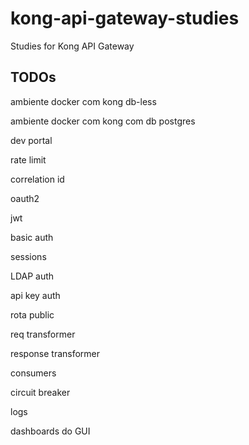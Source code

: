 # kong-api-gateway-studies

Studies for Kong API Gateway

## TODOs

ambiente docker com kong db-less

ambiente docker com kong com db postgres

dev portal

rate limit

correlation id

oauth2

jwt

basic auth

sessions

LDAP auth

api key auth

rota public

req transformer

response transformer

consumers

circuit breaker

logs

dashboards do GUI
